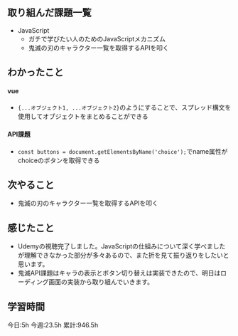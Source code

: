 ## 取り組んだ課題一覧
- JavaScript
	- ガチで学びたい人のためのJavaScriptメカニズム
	- 鬼滅の刃のキャラクター一覧を取得するAPIを叩く
	
## わかったこと

#### vue

- `{...オブジェクト1, ...オブジェクト2}`のようにすることで、スプレッド構文を使用してオブジェクトをまとめることができる

#### API課題

- `const buttons = document.getElementsByName('choice');`でname属性がchoiceのボタンを取得できる



## 次やること
- 鬼滅の刃のキャラクター一覧を取得するAPIを叩く


## 感じたこと
- Udemyの視聴完了しました。JavaScriptの仕組みについて深く学べましたが理解できなかった部分が多々あるので、また折を見て振り返りをしたいと思います。
- 鬼滅API課題はキャラの表示とボタン切り替えは実装できたので、明日はローディング画面の実装から取り組んでいきます。


## 学習時間
今日:5h
今週:23.5h 
累計:946.5h